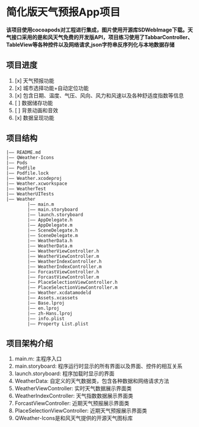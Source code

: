 #  简化版天气预报App项目
**该项目使用cocoapods对工程进行集成，图片使用开源库SDWebImage下载。天气接口采用的是和风天气免费的开发版API，项目练习使用了TabbarController、TableView等各种控件以及网络请求,json字符串反序列化与本地数据存储**

## 项目进度
1. [x] 天气预报功能
2. [x] 城市选择功能+自动定位功能
3. [x] 包含日期、温度、气压、风向、风力和风速以及各种舒适度指数等信息
4. [ ] 数据储存功能
5. [ ] 背景动画和音效
6. [x] 数据呈现功能

## 项目结构
    |—— README.md
    |—— QWeather-Icons
    |—— Pods
    |—— Podfile
    |—— Podfile.lock
    |—— Weather.xcodeproj
    |—— Weather.xcworkspace
    |—— WeatherTest
    |—— WeatherUITests
    |—— Weather
            |—— main.m
            |—— main.storyboard
            |—— launch.storyboard
            |—— AppDelegate.h
            |—— AppDelegate.m
            |—— SceneDelegate.h
            |—— SceneDelegate.m
            |—— WeatherData.h
            |—— WeatherData.m
            |—— WeatherViewController.h
            |—— WeatherViewController.m
            |—— WeatherIndexController.h
            |—— WeatherIndexController.m
            |—— ForcastViewController.h
            |—— ForcastViewController.m
            |—— PlaceSelectionViewController.h
            |—— PlaceSelectionViewController.m
            |—— Weather.xcdatamodeld
            |—— Assets.xcassets
            |—— Base.lproj
            |—— en.lproj
            |—— zh-Hans.lproj
            |—— info.plist
            |—— Property List.plist

## 项目架构介绍
1. main.m: 主程序入口
2. main.storyboard: 程序运行时显示的所有界面以及界面、控件的相互关系
3. launch.storyboard: 程序加载时显示的界面
4. WeatherData: 自定义的天气数据类，包含各种数据和网络请求方法
5. WeatherViewController: 实时天气数据展示界面类
6. WeatherIndexController: 天气指数数据展示界面类
7. ForcastViewController: 近期天气预报展示界面类
8. PlaceSelectionViewController: 近期天气预报展示界面类
9. QWeather-Icons是和风天气提供的开源天气图标库